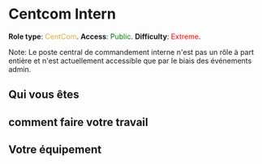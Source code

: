 # Centcom Intern
**Role type**: <font color="#D4AF37">CentCom</font>. **Access**: <font color="green">Public</font>. **Difficulty**: <font color="Red">Extreme</font>.



Note: Le poste central de commandement interne n'est pas un rôle à part entière et n'est actuellement accessible que par le biais des événements admin.


## Qui vous êtes



## comment faire votre travail



## Votre équipement

